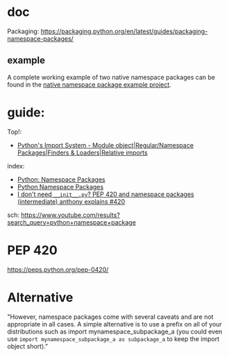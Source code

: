 # doc
Packaging:
https://packaging.python.org/en/latest/guides/packaging-namespace-packages/

## example
A complete working example of two native namespace packages can be found in the [native namespace package example project](https://github.com/pypa/sample-namespace-packages/tree/master/native).



# guide:
Top!:
- [Python's Import System - Module object|Regular/Namespace Packages|Finders & Loaders|Relative imports](https://youtu.be/QCSz0j8tGmI)

index:
- [Python: Namespace Packages](https://youtu.be/Gz6lTd0jKH4)
- [Python Namespace Packages](https://youtu.be/i_zTU-Ux7_o)
- [I don't need `__init__.py`? PEP 420 and namespace packages (intermediate) anthony explains #420](https://youtu.be/2Xvb79hOUdM)

sch: https://www.youtube.com/results?search_query=python+namespace+package

# PEP 420
https://peps.python.org/pep-0420/

# Alternative
"However, namespace packages come with several caveats and are not appropriate in all cases. A simple alternative is to use a prefix on all of your distributions such as import mynamespace_subpackage_a (you could even use `import mynamespace_subpackage_a as subpackage_a` to keep the import object short)."
